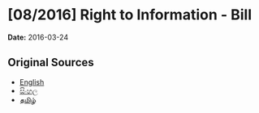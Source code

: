 # [08/2016] Right to Information - Bill

**Date:** 2016-03-24

## Original Sources

- [English](https://documents.gov.lk/view/bills/2016/3/08-2016_E.pdf)
- [සිංහල](https://documents.gov.lk/view/bills/2016/3/08-2016_S.pdf)
- [தமிழ்](https://documents.gov.lk/view/bills/2016/3/08-2016_T.pdf)

